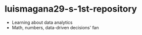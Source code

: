 # luismagana29-s-1st-repository
- Learning about data analytics
- Math, numbers, data-driven decisions' fan
